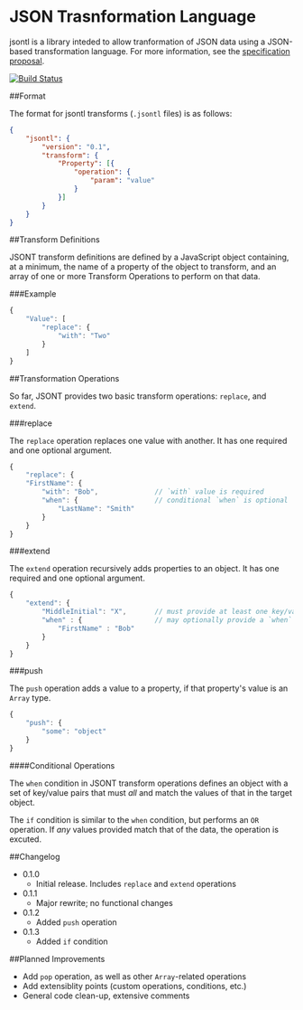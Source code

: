 JSON Trasnformation Language
=====

jsontl is a library inteded to allow tranformation of JSON data using a JSON-based transformation language.  For more information, see the [specification proposal](http://doubleprecisionsoftware.github.io/jsontl/).

[![Build Status](https://travis-ci.org/DoublePrecisionSoftware/jsontl.svg)](https://travis-ci.org/DoublePrecisionSoftware/jsontl)

##Format

The format for jsontl transforms (`.jsontl` files) is as follows:

```json
{
	"jsontl": {
		"version": "0.1",
		"transform": {
			"Property": [{
				"operation": {
					"param": "value"
				}
			}]
		}
	}
}
```
##Transform Definitions

JSONT transform definitions are defined by a JavaScript object containing, at a minimum, the name of a property of the object to transform, and an array of one or more Transform Operations to perform on that data.

###Example

```javascript
{
	"Value": [
		"replace": {
			"with": "Two"
		}
	]
}
```

##Transformation Operations

So far, JSONT provides two basic transform operations:  `replace`, and `extend`.

###replace

The `replace` operation replaces one value with another. It has one required and one optional argument.

```javascript
{
	"replace": {
	"FirstName": {
		"with": "Bob",				// `with` value is required
		"when": {					// conditional `when` is optional
			"LastName": "Smith"
		}
	}
}
```

###extend

The `extend` operation recursively adds properties to an object.  It has one required and one optional argument.

```javascript
{
	"extend": {
		"MiddleInitial": "X",		// must provide at least one key/value pair to add
		"when" : {					// may optionally provide a `when` condition
			"FirstName" : "Bob"
		}
	}
}
```

###push

The `push` operation adds a value to a property, if that property's value is an `Array` type.

```javascript
{
	"push": {
		"some": "object"
	}
}
```

####Conditional Operations

The `when` condition in JSONT transform operations defines an object with a set of key/value pairs that must *all* and match the values of that in the target object.

The `if` condition is similar to the `when` condition, but performs an `OR` operation.  If *any* values provided match that of the data, the operation is excuted.

##Changelog

- 0.1.0
	- Initial release.  Includes `replace` and `extend` operations
- 0.1.1
	- Major rewrite; no functional changes
- 0.1.2
	- Added `push` operation
- 0.1.3
	- Added `if` condition
	
##Planned Improvements
- Add `pop` operation, as well as other `Array`-related operations
- Add extensiblity points (custom operations, conditions, etc.)
- General code clean-up, extensive comments